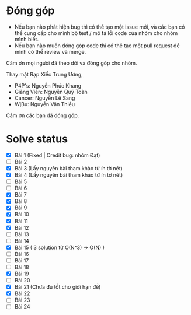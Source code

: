 # Đóng góp
- Nếu bạn nào phát hiện bug thì có thể tạo một issue mới, và các bạn có thể cung cấp cho mình bộ test / mô tả lỗi code của nhóm cho nhóm mình biết.
- Nếu bạn nào muốn đóng góp code thì có thể tạo một pull request để mình có thể review và merge.

Cảm ơn mọi người đã theo dõi và đóng góp cho nhóm.

Thay mặt Rạp Xiếc Trung Ương,
- P4P's: Nguyễn Phúc Khang
- Giảng Viên: Nguyễn Quý Toàn
- Cancer: Nguyễn Lê Sang
- WjBu: Nguyễn Văn Thiều

Cảm ơn các bạn đã đóng góp.
# Solve status
- [x] Bài 1 (Fixed | Credit bug: nhóm Đạt)
- [ ] Bài 2
- [X] Bài 3 (Lấy nguyên bài tham khảo từ ín tờ nét)
- [x] Bài 4 (Lấy nguyên bài tham khảo từ ín tờ nét)
- [ ] Bài 5
- [ ] Bài 6
- [x] Bài 7
- [x] Bài 8
- [x] Bài 9
- [x] Bài 10
- [x] Bài 11
- [x] Bài 12
- [ ] Bài 13
- [ ] Bài 14
- [x] Bài 15 ( 3 solution từ O(N^3) -> O(N) )
- [ ] Bài 16
- [ ] Bài 17
- [ ] Bài 18
- [x] Bài 19
- [ ] Bài 20
- [x] Bài 21 (Chưa đủ tốt cho giới hạn đề)
- [x] Bài 22
- [ ] Bài 23
- [ ] Bài 24
